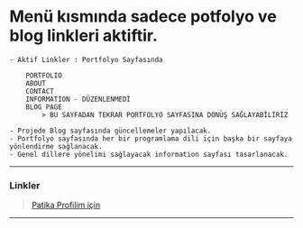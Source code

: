 # Menü kısmında sadece potfolyo ve blog linkleri aktiftir.

```
- Aktif Linkler : Portfolyo Sayfasında

    PORTFOLIO
    ABOUT
    CONTACT
    INFORMATION - DÜZENLENMEDİ
    BLOG PAGE
        > BU SAYFADAN TEKRAR PORTFOLYO SAYFASINA DONÜŞ SAĞLAYABİLİRİZ

- Projede Blog sayfasında güncellemeler yapılacak.
- Portfolyo sayfasında her bir programlama dili için başka bir sayfaya yönlendirme sağlanacak.
- Genel dillere yönelimi sağlayacak information sayfası tasarlanacak.
```

<hr>

### Linkler
> <a href="https://app.patika.dev/emrevaljean" target="_blank">Patika Profilim için</a>

<hr>